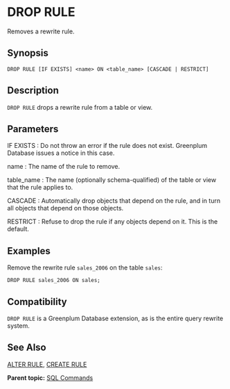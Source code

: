 # DROP RULE

Removes a rewrite rule.

## Synopsis

``` {#sql_command_synopsis}
DROP RULE [IF EXISTS] <name> ON <table_name> [CASCADE | RESTRICT]
```

## Description

`DROP RULE` drops a rewrite rule from a table or view.

## Parameters

IF EXISTS
:   Do not throw an error if the rule does not exist. Greenplum Database issues a notice in this case.

name
:   The name of the rule to remove.

table_name
:   The name (optionally schema-qualified) of the table or view that the rule applies to.

CASCADE
:   Automatically drop objects that depend on the rule, and in turn all objects that depend on those objects.

RESTRICT
:   Refuse to drop the rule if any objects depend on it. This is the default.

## Examples

Remove the rewrite rule `sales_2006` on the table `sales`:

```
DROP RULE sales_2006 ON sales;
```

## Compatibility

`DROP RULE` is a Greenplum Database extension, as is the entire query rewrite system.

## See Also

[ALTER RULE](ALTER_RULE.html), [CREATE RULE](CREATE_RULE.html)

**Parent topic:** [SQL Commands](../sql_commands/sql_ref.html)

